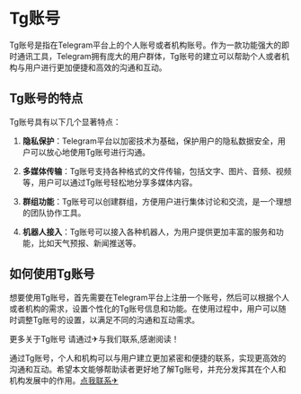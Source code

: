 # Tg账号

Tg账号是指在Telegram平台上的个人账号或者机构账号。作为一款功能强大的即时通讯工具，Telegram拥有庞大的用户群体，Tg账号的建立可以帮助个人或者机构与用户进行更加便捷和高效的沟通和互动。

## Tg账号的特点

Tg账号具有以下几个显著特点：

1. **隐私保护**：Telegram平台以加密技术为基础，保护用户的隐私数据安全，用户可以放心地使用Tg账号进行沟通。

2. **多媒体传输**：Tg账号支持各种格式的文件传输，包括文字、图片、音频、视频等，用户可以通过Tg账号轻松地分享多媒体内容。

3. **群组功能**：Tg账号可以创建群组，方便用户进行集体讨论和交流，是一个理想的团队协作工具。

4. **机器人接入**：Tg账号可以接入各种机器人，为用户提供更加丰富的服务和功能，比如天气预报、新闻推送等。

## 如何使用Tg账号

想要使用Tg账号，首先需要在Telegram平台上注册一个账号，然后可以根据个人或者机构的需求，设置个性化的Tg账号信息和功能。在使用过程中，用户可以随时调整Tg账号的设置，以满足不同的沟通和互动需求。

更多关于Tg账号 请通过✈与我们联系,感谢阅读！

通过Tg账号，个人和机构可以与用户建立更加紧密和便捷的联系，实现更高效的沟通和互动。希望本文能够帮助读者更好地了解Tg账号，并充分发挥其在个人和机构发展中的作用。[点我联系✈](https://chat.k02.cc)